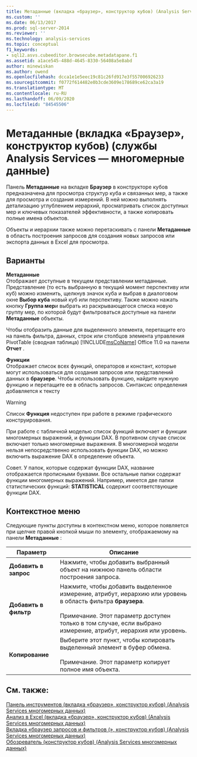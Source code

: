 ```yaml
---
title: Метаданные (вкладка «браузер», конструктор кубов) (Analysis Services-многомерные данные) | Документация Майкрософт
ms.custom: ''
ms.date: 06/13/2017
ms.prod: sql-server-2014
ms.reviewer: ''
ms.technology: analysis-services
ms.topic: conceptual
f1_keywords:
- sql12.asvs.cubeeditor.browsecube.metadatapane.f1
ms.assetid: a1ace545-488d-4645-8330-56408a5e8abd
author: minewiskan
ms.author: owend
ms.openlocfilehash: dcca1e1e5eec19c81c26fd917e3f557006926233
ms.sourcegitcommit: f0772f614482e0b3cde3609e178689ce62ca3a19
ms.translationtype: MT
ms.contentlocale: ru-RU
ms.lasthandoff: 06/09/2020
ms.locfileid: "84545506"
---
```

# <a name="metadata-browser-tab-cube-designer-analysis-services---multidimensional-data"></a>Метаданные (вкладка «Браузер», конструктор кубов) (службы Analysis Services — многомерные данные)
  Панель **Метаданные** на вкладке **Браузер** в конструкторе кубов предназначена для просмотра структур куба и связанных мер, а также для просмотра и создания измерений. В ней можно выполнять детализацию углублением иерархий, просматривать список доступных мер и ключевых показателей эффективности, а также копировать полные имена объектов.  
  
 Объекты и иерархии также можно перетаскивать с панели **Метаданные** в область построения запросов для создания новых запросов или экспорта данных в Excel для просмотра.  
  
## <a name="options"></a>Варианты  
 **Метаданные**  
 Отображает доступные в текущем представлении метаданные. Представление (то есть выбранную в текущий момент перспективу или куб) можно изменить, щелкнув значок куба и выбрав в диалоговом окне **Выбор куба** новый куб или перспективу. Также можно нажать кнопку **Группа мер**и выбрать из раскрывающегося списка новую группу мер, по которой будут фильтроваться доступные на панели **Метаданные** объекты.  
  
 Чтобы отобразить данные для выделенного элемента, перетащите его на панель фильтра, данных, строк или столбцов элемента управления PivotTable (сводная таблица) [!INCLUDE[msCoName](../includes/msconame-md.md)] Office 11.0 на панели **Отчет** .  
  
 **Функции**  
 Отображает список всех функций, операторов и констант, которые могут использоваться для создания запросов или представлений данных в **браузере**. Чтобы использовать функцию, найдите нужную функцию и перетащите ее в область запросов. Синтаксис определения добавляется к тексту  
  
> [!WARNING]  
>   Список **Функция** недоступен при работе в режиме графического конструирования.  
  
 При работе с табличной моделью список функций включает и функции многомерных выражений, и функции DAX. В противном случае список включает только многомерные выражения. В многомерной модели нельзя непосредственно использовать функции DAX, но можно включить выражение DAX в определение объекта.  
  
 Совет. У папок, которые содержат функции DAX, название отображается прописными буквами. Все остальные папки содержат функции многомерных выражений. Например, имеется две папки статистических функций: **STATISTICAL** содержит соответствующие функции DAX.  
  
## <a name="context-menu"></a>Контекстное меню  
 Следующие пункты доступны в контекстном меню, которое появляется при щелчке правой кнопкой мыши по элементу, отображаемому на панели **Метаданные** :  
  
|Параметр|Описание|  
|------------|-----------------|  
|**Добавить в запрос**|Нажмите, чтобы добавить выбранный объект на нижнюю панель области построения запроса.|  
|**Добавить в фильтр**|Нажмите, чтобы добавить выделенное измерение, атрибут, иерархию или уровень в область фильтра **браузера**.<br /><br /> Примечание. Этот параметр доступен только в том случае, если выбрано измерение, атрибут, иерархия или уровень.|  
|**Копирование**|Выберите этот пункт, чтобы копировать выделенный элемент в буфер обмена.<br /><br /> Примечание. Этот параметр копирует полное имя объекта.|  
  
## <a name="see-also"></a>См. также:  
 [Панель инструментов &#40;вкладка «браузер», конструктор кубов&#41; &#40;Analysis Services многомерных данных&#41;](toolbar-browser-tab-cube-designer-analysis-services-multidimensional-data.md)   
 [Анализ в Excel &#40;вкладка «браузер», конструктор кубов&#41; &#40;Analysis Services многомерных данных&#41;](analyze-in-excel-browser-cube-designer-analysis-services-multidimensional-data.md)   
 [Вкладка «браузер запросов и фильтров &#40;», конструктор кубов&#41; &#40;Analysis Services многомерных данных&#41;](query-filter-browser-cube-designer-analysis-services-multidimensional-data.md)   
 [Обозреватель &#40;конструктор кубов&#41; &#40;Analysis Services многомерных данных&#41;](browser-cube-designer-analysis-services-multidimensional-data.md)  
  
  
